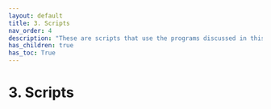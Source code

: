 ```yaml
---
layout: default
title: 3. Scripts
nav_order: 4
description: "These are scripts that use the programs discussed in this project."
has_children: true
has_toc: True
---
```


# 3. Scripts

